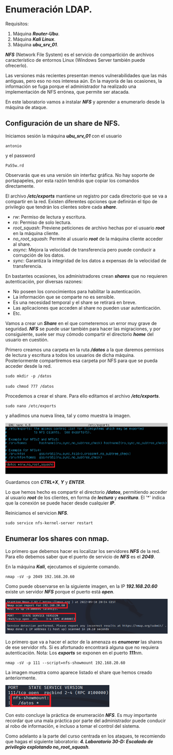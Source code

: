 # Enumeración LDAP.

Requisitos:
1. Máquina ***Router-Ubu***.
2. Máquina ***Kali Linux***.
3. Máquina ***ubu_srv_01***.


***NFS*** (Network File System) es el servicio de compartición de archivos característico de entornos Linux (Windows Server también puede ofrecerlo).

Las versiones más recientes presentan menos vulnerabilidades que las más antiguas, pero eso no nos interesa aún. En la mayoría de las ocasiones, la información se fuga porque el administrador ha realizado una implementación de NFS errónea, que permite ser atacada.

En este laboratorio vamos a instalar ***NFS*** y aprender a enumerarlo desde la máquina de ataque.

## Configuración de un share de NFS.

Iniciamos sesión la máquina ***ubu_srv_01*** con el usuario
```
antonio
```

y el password
```
Pa55w.rd
```

Observarás que es una versión sin interfaz gráfica. No hay soporte de portapapeles, por esta razón tendrás que copiar los comandos directamente.


El archivo ***/etc/exports*** mantiene un registro por cada directorio que se va a compartir en la red. Existen diferentes opciones que definirán el tipo de privilegio que tendrán los clientes sobre cada ***share***.

* *rw*: Permiso de lectura y escritura.
* *ro*: Permiso de solo lectura.
* *root_squash*: Previene peticiones de archivo hechas por el usuario ***root*** en la máquina cliente.
* *no_root_squash*: Permite al usuario ***root*** de la máquina cliente acceder al share.
* *async*: Mejora la velocidad de transferencia pero puede conducir a corrupción de los datos.
* *sync*: Garantiza la integridad de los datos a expensas de la velocidad de transferencia.

En bastantes ocasiones, los administradores crean ***shares*** que no requieren autenticación, por diversas razones:

* No poseen los conocimientos para habilitar la autenticación.
* La información que se comparte no es sensible.
* Es una necesidad temporal y el share se retirará en breve.
* Las aplicaciones que acceden al share no pueden usar autenticación.
* Etc.

Vamos a crear un ***Share*** en el que cometeremos un error muy grave de seguridad. ***NFS*** se puede usar también para hacer las migraciones, y por consiguiente, suele ser muy cómodo compartir el directorio ***home*** del usuario en cuestión.

Primero creamos una carpeta en la ruta ***/datos*** a la que daremos permisos de lectura y escritura a todos los usuarios de dicha máquina. Posteriormente compartiremos esa carpeta por NFS para que se pueda acceder desde la red.
```
sudo mkdir -p /datos

sudo chmod 777 /datos
```

Procedemos a crear el share. Para ello editamos el archivo ***/etc/exports***.
```
sudo nano /etc/exports
```

y añadimos una nueva línea, tal y como muestra la imagen.

![Crear share](../img/lab-04-D/202209101205.png)

Guardamos con ***CTRL+X***, ***Y*** y ***ENTER***.

Lo que hemos hecho es compartir el directorio ***/datos***, permitiendo acceder al usuario ***root*** de los clientes, en forma de ***lectura*** y ***escritura***. El '*' indica que la conexión se puede hacer desde cualquier ***IP***.

Reiniciamos el servicion ***NFS***.
```
sudo service nfs-kernel-server restart
```

## Enumerar los shares con nmap.

Lo primero que debemos hacer es localizar los servidores ***NFS*** de la red. Para ello debemos saber que el puerto de servicio de ***NFS*** es el ***2049***.

En la máquina ***Kali***, ejecutamos el siguiente comando.
```
nmap -sV -p 2049 192.168.20.60
```

Como puede observarse en la siguiente imagen, en la IP ***192.168.20.60*** existe un servidor ***NFS*** porque el puerto está ***open***.

![NFS open](../img/lab-04-D/202209101359.png)

Lo primero que va a hacer el actor de la amenaza es ***enumerar*** las shares de ese servidor nfs. Si es afortunado encontrará alguna que no requiera autenticación.
Nota: Los ***exports*** se exponen en el puerto ***111***nm.
```
nmap -sV -p 111 --script=nfs-showmount 192.168.20.60
```

La imagen muestra como aparece listado el share que hemos creado anteriormente.

![NFS Share](../img/lab-04-D/202209101503.png)

Con esto concluye la práctica de enumeración ***NFS***. Es muy importante recordar que una mala práctica por parte del administrador puede conducir al robo de información, e incluso a tomar el control del sistema.

Como adelanto a la parte del curso centrada en los ataques, te recomiendo que hagas el siguiente laboratorio: ***4. Laboratorio 30-D:  Escalado de privilegio explotando no_root_squash***.
